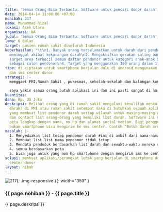 ```yaml
---
title: 'Semua Orang Bisa Terbantu: Software untuk pencari donor darah'
date: 2014-04-14 11:08:00 +07:00
nohibah: 217
nama: Muhammad Rizal
lokasi: Aceh Utara
organisasi: NA
judul: 'Semua Orang Bisa Terbantu: Software untuk pencari donor darah'
lama: 6 Bulan
target: pasien rumah sakit diseluruh Indonesia
keberhasilan: "\t\n1. Banyak orang terselamatkan untuk darah dari pendonor #meminimaliris
  meninggal akibat kekurangan darah\n2. Mengaktifkan gerakan saling bantu donor\n3.
  Target area terkecil semua daftar pendonor untuk kategori anak-anak SMU terdata
  sebagai calon pendonor\n4. Target yang menggunakan 300 orang dalam 1 bulan"
tipe: di ciptakan untuk smartphone berjalan dulu di android mengunakan php dan mysql
  dan sms center donor
strategi: |-
  menggaet PMI,Rumah Sakit , pukesmas, sekolah-sekolah dan kalangan komunitas kereta/komunitas lainnya.

  saya yakin semua orang butuh aplikasi ini dan ini pasti sangat di harapkan. Mempromosikan ke sekolah-sekolah , pmi, rumah sakit dan pukesmas
kuantitas: 
dana: Rp. 35 Juta
deskripsi: Melihat orang yang di rumah sakit mengalami kesulitan mencari darah (stok
  darah) di PMI atau rumah sakit setempat maka di butuhkan sebuah aplikasi smartphone
  yang membuat list pendonor darah setiap wilayah untuk masing-masing wilayah pasien
  dan contact list orang-orang yang memiliki list darah. Software ini menyediakan
  peta lengkap dengan nama, no hp dan alamat social median. Bagi pengguna hp yang
  bukan smartphone bisa mengirim ke sms center. Contoh “Butuh darah area aceh utara”
masalah: |-
  1. Menyediakan list tetap pendonor darah #ini di ambil dari nama-nama di PMI
  2. Membuat list-list nama pendonor tidak tetap
  3. Mendata penduduk berdasarkan list darah dan sewaktu-waktu mereka siap mendonor jika di butuhkan #sangat urgent
  4. semua berdasarkan peta
  5. bisa juga untuk yang non hp smartphone dengan mengirim sms ke center donor
solusi: membuat aplikasi/perangkat lunak yang berjalan di smartphone dan membuat sms
  center donor
layout: hibah
---
```


![217](/static/img/hibahcms/217.png){: .img-responsive }{: width="350" }

### {{ page.nohibah }} - {{ page.title }}

{{ page.deskripsi }}
